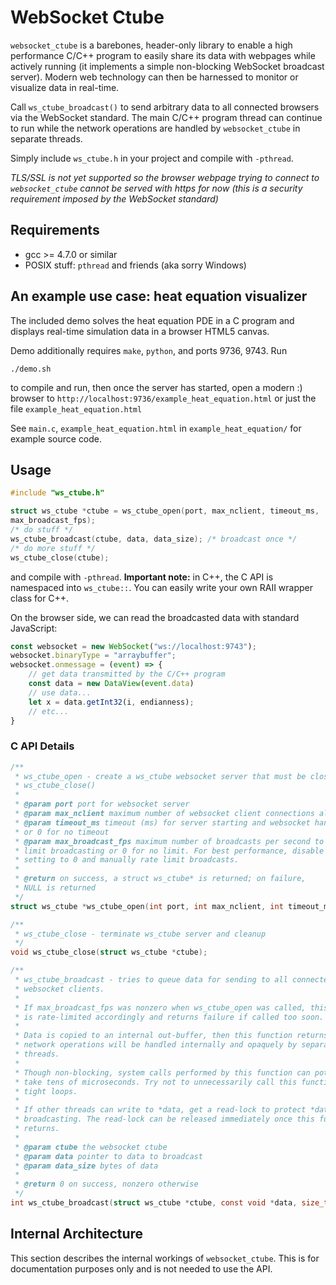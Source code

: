 # WebSocket Ctube
`websocket_ctube` is a barebones, header-only library to enable a high
performance C/C++ program to easily share its data with webpages while actively
running (it implements a simple non-blocking WebSocket broadcast server). Modern
web technology can then be harnessed to monitor or visualize data in real-time.

Call `ws_ctube_broadcast()` to send arbitrary data to all connected browsers via
the WebSocket standard.  The main C/C++ program thread can continue to run while
the network operations are handled by `websocket_ctube` in separate threads.

Simply include `ws_ctube.h` in your project and compile with `-pthread`.

*TLS/SSL is not yet supported so the browser webpage trying to connect to
`websocket_ctube` cannot be served with https for now (this is a security
requirement imposed by the WebSocket standard)*

## Requirements
* gcc >= 4.7.0 or similar
* POSIX stuff: `pthread` and friends (aka sorry Windows)

## An example use case: heat equation visualizer
The included demo solves the heat equation PDE in a C program and displays
real-time simulation data in a browser HTML5 canvas.

Demo additionally requires `make`, `python`, and ports 9736, 9743. Run
```shell
./demo.sh
```
to compile and run, then once the server has started, open a modern :) browser
to `http://localhost:9736/example_heat_equation.html` or just the file `example_heat_equation.html`

See `main.c`, `example_heat_equation.html` in `example_heat_equation/` for example
source code.

## Usage
```C
#include "ws_ctube.h"

struct ws_ctube *ctube = ws_ctube_open(port, max_nclient, timeout_ms,
max_broadcast_fps);
/* do stuff */
ws_ctube_broadcast(ctube, data, data_size); /* broadcast once */
/* do more stuff */
ws_ctube_close(ctube);
```
and compile with `-pthread`. **Important note:** in C++, the C API is namespaced
into `ws_ctube::`. You can easily write your own RAII wrapper class for C++.

On the browser side, we can read the broadcasted data with standard JavaScript:
```js
const websocket = new WebSocket("ws://localhost:9743");
websocket.binaryType = "arraybuffer";
websocket.onmessage = (event) => {
	// get data transmitted by the C/C++ program
	const data = new DataView(event.data)
	// use data...
	let x = data.getInt32(i, endianness);
	// etc...
}
```

### C API Details
```C
/**
 * ws_ctube_open - create a ws_ctube websocket server that must be closed with
 * ws_ctube_close()
 *
 * @param port port for websocket server
 * @param max_nclient maximum number of websocket client connections allowed
 * @param timeout_ms timeout (ms) for server starting and websocket handshake
 * or 0 for no timeout
 * @param max_broadcast_fps maximum number of broadcasts per second to rate
 * limit broadcasting or 0 for no limit. For best performance, disable by
 * setting to 0 and manually rate limit broadcasts.
 *
 * @return on success, a struct ws_ctube* is returned; on failure,
 * NULL is returned
 */
struct ws_ctube *ws_ctube_open(int port, int max_nclient, int timeout_ms, double max_broadcast_fps);

/**
 * ws_ctube_close - terminate ws_ctube server and cleanup
 */
void ws_ctube_close(struct ws_ctube *ctube);

/**
 * ws_ctube_broadcast - tries to queue data for sending to all connected
 * websocket clients.
 *
 * If max_broadcast_fps was nonzero when ws_ctube_open was called, this function
 * is rate-limited accordingly and returns failure if called too soon.
 *
 * Data is copied to an internal out-buffer, then this function returns. Actual
 * network operations will be handled internally and opaquely by separate
 * threads.
 *
 * Though non-blocking, system calls performed by this function can potentially
 * take tens of microseconds. Try not to unnecessarily call this function in
 * tight loops.
 *
 * If other threads can write to *data, get a read-lock to protect *data before
 * broadcasting. The read-lock can be released immediately once this function
 * returns.
 *
 * @param ctube the websocket ctube
 * @param data pointer to data to broadcast
 * @param data_size bytes of data
 *
 * @return 0 on success, nonzero otherwise
 */
int ws_ctube_broadcast(struct ws_ctube *ctube, const void *data, size_t data_size);
```

## Internal Architecture
This section describes the internal workings of `websocket_ctube`. This is for
documentation purposes only and is not needed to use the API.
